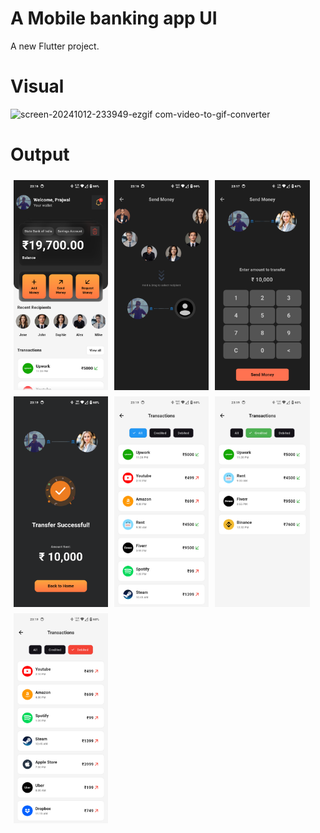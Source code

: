# A Mobile banking app UI

A new Flutter project.
# Visual
<img src="https://github.com/user-attachments/assets/9252f3ba-c333-4b8c-81bb-db8f006eb447" alt="screen-20241012-233949-ezgif com-video-to-gif-converter" width="400" height="800" />


# Output
<div style="display: flex; flex-wrap: wrap;">
    <img src="assets/snapshots/1.png" alt="Image 1" style="width: 30%; height: auto; margin: 5px;">
    <img src="assets/snapshots/2.png" alt="Image 2" style="width: 30%; height: auto; margin: 5px;">
    <img src="assets/snapshots/3.png" alt="Image 3" style="width: 30%; height: auto; margin: 5px;">
    <img src="assets/snapshots/4.png" alt="Image 4" style="width: 30%; height: auto; margin: 5px;">
    <img src="assets/snapshots/5.png" alt="Image 5" style="width: 30%; height: auto; margin: 5px;">
    <img src="assets/snapshots/6.png" alt="Image 6" style="width: 30%; height: auto; margin: 5px;">
    <img src="assets/snapshots/7.png" alt="Image 7" style="width: 30%; height: auto; margin: 5px;">
</div>
